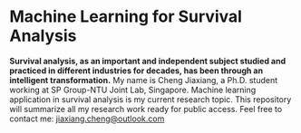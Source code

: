 # Machine Learning for Survival Analysis
**Survival analysis, as an important and independent subject studied and practiced
in different industries for decades, has been through an intelligent transformation.**
My name is Cheng Jiaxiang, a Ph.D. student working at SP Group-NTU Joint Lab, Singapore.
Machine learning application in survival analysis is my current research topic.
This repository will summarize all my research work ready for public access. Feel
free to contact me: jiaxiang.cheng@outlook.com

